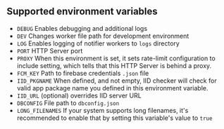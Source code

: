 
## Supported environment variables
- `DEBUG`           Enables debugging and additional logs
- `DEV`             Changes worker file path for development environment
- `LOG`             Enables logging of notifier workers to `logs` directory
- `PORT`            HTTP Server port
- `PROXY`           When this environment is set, it sets rate-limit configuration to include setting, which tells that this HTTP Server is behind a proxy.
- `FCM_KEY`         Path to firebase credentials `.json` file
- `IID_PKGNAME`     When defined, and not empty, IID checker will check for valid app package name you defined in this environment variable.
- `IID_URL`         (optional) overrides IID server URL
- `DBCONFIG`        File path to `dbconfig.json`
- `LONG_FILENAMES`  If your system supports long filenames, it's recommended to enable that by setting this variable's value to `true`
